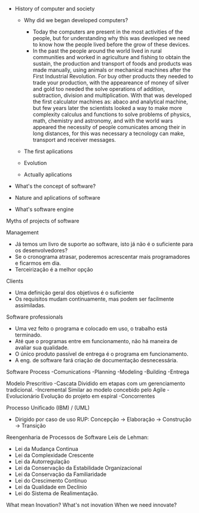 - History of computer and society

  - Why did we began developed computers?
      - Today the computers are present in the most activities of the people, but for understanding why this was developed we need to know how the people lived before the grow of these devices.
      - In the past the people around the world lived in rural communities and worked in agriculture and fishing to obtain the sustain, the production and transport of foods and products was made manually, using animals or mechanical machines after the First Industrial Revolution. For buy other products they needed to trade your production, with the appeareance of money of silver and gold too needed the solve operations of addition, subtraction, division and multiplication. With that was developed the first calculator machines as: abaco and analytical machine, but few years later the scientists looked a way to make more complexity calculus and functions to solve problems of physics, math, chemistry and astronomy, and with the world wars appeared the necessity of people comunicates among their in long distances, for this was necessary a tecnology can make, transport and receiver messages.  

  - The first aplications
  - Evolution
  - Actually aplications
 
- What's the concept of software?

- Nature and aplications of software

- What's software engine

Myths of projects of software

Management
- Já temos um livro de suporte ao software, isto já não é o suficiente para os desenvolvedores?
- Se o cronograma atrasar, poderemos acrescentar mais programadores e ficarmos em dia.
- Terceirização é a melhor opção

Clients
- Uma definição geral dos objetivos é o suficiente
- Os requisitos mudam continuamente, mas podem ser facilmente assimiladas.

Software professionals
- Uma vez feito o programa e colocado em uso, o trabalho está terminado.
- Até que o programas entre em funcionamento, não há maneira de avaliar sua qualidade.
- O único produto passível de entrega é o programa em funcionamento.
- A eng. de software fará criação de documentação desnecessária.

Software Process
-Comunications
-Planning
-Modeling
-Building
-Entrega

Modelo Prescritivo
-Cascata
  Dividido em etapas com um gerenciamento tradicional.
-Incremental
  Similar ao modelo concebido pelo Agile
-Evolucionário
  Evolução do projeto em espiral
-Concorrentes


Processo Unificado (IBM) / (UML)
- Dirigido por caso de uso
RUP: Concepção -> Elaboração -> Construção -> Transição


Reengenharia de Processos de Software
Leis de Lehman:
- Lei da Mudança Continua
- Lei da Complexidade Crescente
- Lei da Autorregulação
- Lei da Conservação da Estabilidade Organizacional
- Lei da Conservação da Familiaridade
- Lei do Crescimento Contínuo
- Lei da Qualidade em Declínio
- Lei do Sistema de Realimentação.



What mean Inovation?
What's not inovation
When we need innovate?

